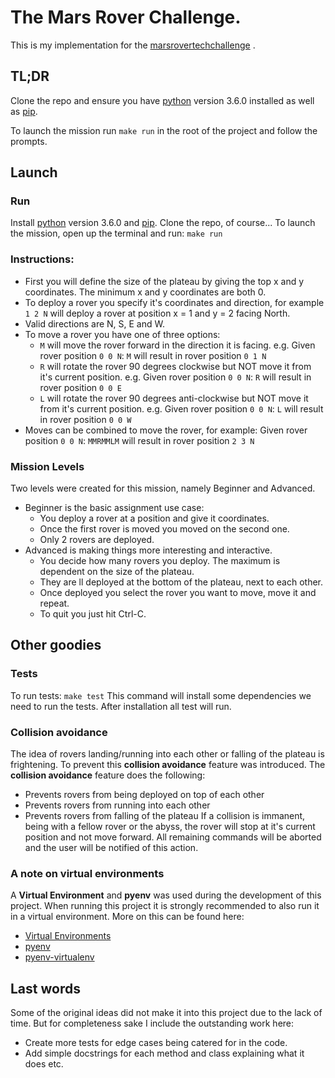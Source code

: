 # The Mars Rover Challenge.
This is my implementation for the [marsrovertechchallenge](https://code.google.com/archive/p/marsrovertechchallenge/) .

## TL;DR
Clone the repo and ensure you have [python](https://www.python.org/) version 3.6.0 installed as well as [pip](https://pypi.org/project/pip/).

To launch the mission run `make run` in the root of the project and follow the prompts.


## Launch
### Run
Install  [python](https://www.python.org/) version 3.6.0 and [pip](https://pypi.org/project/pip/).
Clone the repo, of course...
To launch the mission, open up the terminal and run: `make run`

###  Instructions:
-  First you will define the size of the plateau by giving the top x and y coordinates.
   The minimum x and y coordinates are both 0.
-  To deploy a rover you specify it's coordinates and direction,
   for example `1 2 N` will deploy a rover at position x = 1 and y = 2 facing North.
- Valid directions are N, S, E and W.
- To move a rover you have one of three options:
    - `M` will move the rover forward in the direction it is facing.
          e.g. Given rover position `0 0 N`: `M` will result in rover position `0 1 N`
    - `R` will rotate the rover 90 degrees clockwise but NOT move it from it's current position.
        e.g. Given rover position `0 0 N`: `R` will result in rover position `0 0 E`
    - `L` will rotate the rover 90 degrees anti-clockwise but NOT move it from it's current position.
                e.g. Given rover position `0 0 N`: `L` will result in rover position `0 0 W`
- Moves can be combined to move the rover, for example:
    Given rover position `0 0 N`: `MMRMMLM` will result in rover position `2 3 N`

### Mission Levels
Two levels were created for this mission, namely Beginner and Advanced.
- Beginner is the basic assignment use case:
    - You deploy a rover at a position and give it coordinates.
    - Once the first rover is moved you moved on the second one.
    - Only 2 rovers are deployed.
- Advanced is making things more interesting and interactive.
    - You decide how many rovers you deploy. The maximum is dependent on the size of the plateau.
    - They are ll deployed at the bottom of the plateau, next to each other.
    - Once deployed you select the rover you want to move, move it and repeat.
    - To quit you just hit Ctrl-C.


## Other goodies

### Tests
To run tests: `make test`
This command will install some dependencies we need to run the tests.
After installation all test will run.

### Collision avoidance
The idea of rovers landing/running into each other or falling of the plateau is frightening. To prevent this **collision avoidance** feature was introduced.
The **collision avoidance** feature does the following:
- Prevents rovers from being deployed on top of each other
- Prevents rovers from running into each other
- Prevents rovers from falling of the plateau
If a collision is immanent, being with a fellow rover or the abyss, the rover will stop at it's current position and not move forward.
All remaining commands will be aborted and the user will be notified of this action.

### A note on virtual environments
A **Virtual Environment** and **pyenv** was used during the development of this project.
When running this project it is strongly recommended to also run it in a virtual environment.
More on this can be found here:
- [Virtual Environments](https://virtualenv.pypa.io/en/stable/)
- [pyenv](https://github.com/pyenv/pyenv)
- [pyenv-virtualenv](https://github.com/pyenv/pyenv-virtualenv)


## Last words
Some of the original ideas did not make it into this project due to the lack of time. But for completeness sake I include the outstanding work here:
- Create more tests for edge cases being catered for in the code.
- Add simple docstrings for each method and class explaining what it does etc.



